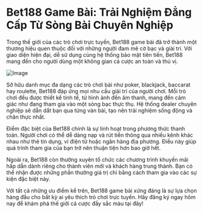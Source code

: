 # Bet188 Game Bài: Trải Nghiệm Đẳng Cấp Từ Sòng Bài Chuyên Nghiệp

Trong thế giới của các trò chơi trực tuyến, Bet188 game bài đã trở thành một thương hiệu quen thuộc đối với những người đam mê cờ bạc và giải trí. Với giao diện hiện đại, dễ sử dụng cùng hệ thống bảo mật tiên tiến, Bet188 mang đến cho người dùng một không gian cá cược an toàn và thú vị.

![Image](https://github.com/user-attachments/assets/bd51ea9f-0666-407b-a7a7-98ead6de688c)

Sở hữu danh mục đa dạng các trò chơi bài như poker, blackjack, baccarat hay roulette, Bet188 đáp ứng mọi nhu cầu giải trí của người chơi. Mỗi trò chơi đều được thiết kế tinh tế, từ hình ảnh đến âm thanh, mang đến cảm giác như đang tham gia vào một sòng bạc thực thụ. Hệ thống dealer chuyên nghiệp sẽ dẫn dắt bạn qua từng ván bài, tạo nên trải nghiệm sống động và chân thực nhất.

Điểm đặc biệt của Bet188 chính là sự linh hoạt trong phương thức thanh toán. Người chơi có thể dễ dàng nạp và rút tiền thông qua nhiều kênh khác nhau như thẻ tín dụng, ví điện tử hoặc ngân hàng địa phương. Điều này giúp quá trình tham gia của bạn trở nên thuận tiện hơn bao giờ hết.

Ngoài ra, Bet188 còn thường xuyên tổ chức các chương trình khuyến mãi hấp dẫn dành riêng cho thành viên mới và khách hàng trung thành. Bạn có thể nhận được những phần thưởng giá trị chỉ bằng cách tham gia vào các sự kiện đặc biệt này.

Với tất cả những ưu điểm kể trên, Bet188 game bài xứng đáng là sự lựa chọn hàng đầu cho bất kỳ ai yêu thích trò chơi trực tuyến. Hãy đăng ký ngay hôm nay để khám phá thế giới cá cược đầy sắc màu tại đây!